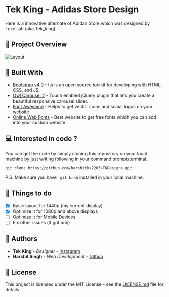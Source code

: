 # Tek King - Adidas Store Design
Here is a innovative alternate of Adidas Store which was designed by Tekelijah (aka Tek_king). 

##  :mag_right: Project Overview
![Layout](https://harshitks2203.github.io/TKDesigns/design/ui_overview.jpg)

##  :wrench: Built With
* [Bootstrap v4.0](https://getbootstrap.com/docs/4.0/getting-started/introduction/) - Its is an open source toolkit for developing with HTML, CSS, and JS.
* [Owl Carousel 2](https://owlcarousel2.github.io/OwlCarousel2/) - Touch enabled jQuery plugin that lets you create a beautiful responsive carousel slider.
* [Font Awesome](https://fontawesome.com/) - Helps to get vector icons and social logos on your website
* [Online Web Fonts](https://www.onlinewebfonts.com/) - Best website to get free fonts which you can add into your custom website.

##   :computer: Interested in code ?

You can get the code by simply cloning this repository on your local machine by just writing following in your command prompt/terminal. 
```
git clone https://github.com/harshitks2203/TKDesigns.git
```
P.S. Make sure you have ``` git bash``` installed in your local machine.

##  :checkered_flag: Things to do
- [x] Basic layout for 1440p (my current display)
- [x] Optimize it for 1080p and above displays 
- [ ] Optimize it for Mobile Devices
- [ ] Fix other issues (if got one)

##  :busts_in_silhouette: Authors

* **Tek King** - *Designer* - [Instagram](http://instagram.com/tek_king/)
* **Harshit Singh** - *Web Development* - [Github](https://github.com/harshitks2203)

##  :page_facing_up: License

This project is licensed under the MIT License - see the [LICENSE.md](LICENSE.md) file for details